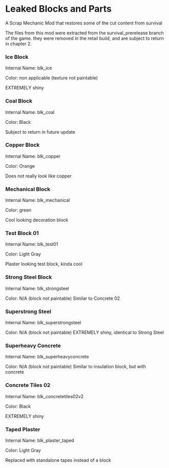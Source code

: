 <h1>Leaked Blocks and Parts</h1>
<p> A Scrap Mechanic Mod that restores some of the cut content from survival</p>

<p>The files from this mod were extracted from the survival_prerelease branch of the game. 
they were removed in the retail build, and are subject to return in chapter 2.</p>

<h3> Ice Block </h3>
<p>Internal Name: blk_ice</p>
<p>Color: non applicable (texture not paintable)</p>
EXTREMELY shiny

<h3> Coal Block </h3>
<p>Internal Name: blk_coal</p>
<p>Color: Black</p>
Subject to return in future update

<h3> Copper Block</h3>
<p>Internal Name: blk_copper</p>
<p>Color: Orange</p>
Does not really look like copper

<h3> Mechanical Block</h3>
<p>Internal Name: blk_mechanical</p>
<p>Color: green</p>
Cool looking decoration block

<h3> Test Block 01</h3>
<p>Internal Name: blk_test01</p>
<p>Color: Light Gray</p>
Plaster looking test block, kinda cool

<h3> Strong Steel Block</h3>
<p>Internal Name: blk_strongsteel</p>
<p>Color: N/A (block not paintable)
Similar to Concrete 02

<h3> Superstrong Steel</h3>
<p>Internal Name: blk_superstrongsteel</p>
<p>Color: N/A (block not paintable)
EXTREMELY shiny, identical to Strong Steel

<h3> Superheavy Concrete</h3>
<p>Internal Name: blk_superheavyconcrete</p>
<p>Color: N/A (block not paintable)
Similar to insulation block, but with concrete

<h3> Concrete Tiles 02</h3>
<p>Internal Name: blk_concretetiles02v2</p>
<p>Color: Black</p>
EXTREMELY shiny

<h3> Taped Plaster</h3>
<p>Internal Name: blk_plaster_taped</p>
<p>Color: Light Gray</p>
Replaced with standalone tapes instead of a block

